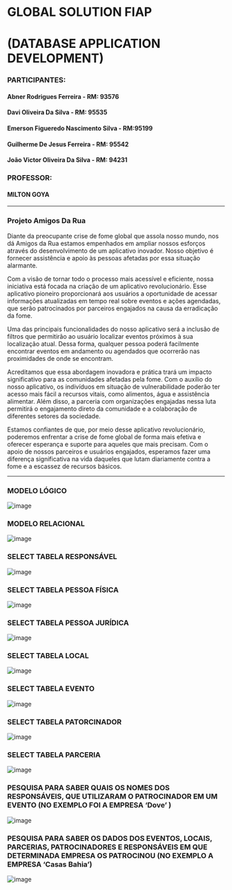 # GLOBAL SOLUTION FIAP 
# (DATABASE APPLICATION DEVELOPMENT)

### PARTICIPANTES:
#### Abner Rodrigues Ferreira - RM: 93576
#### Davi Oliveira Da Silva - RM: 95535
#### Emerson Figueredo Nascimento Silva - RM:95199
#### Guilherme De Jesus Ferreira - RM: 95542
#### João Victor Oliveira Da Silva - RM: 94231
### PROFESSOR:
#### MILTON GOYA
---
### Projeto Amigos Da Rua
Diante da preocupante crise de fome global que assola nosso mundo, nos dá Amigos da Rua estamos empenhados em ampliar nossos esforços através do desenvolvimento de um aplicativo inovador. Nosso objetivo é fornecer assistência e apoio às pessoas afetadas por essa situação alarmante.

Com a visão de tornar todo o processo mais acessível e eficiente, nossa iniciativa está focada na criação de um aplicativo revolucionário. Esse aplicativo pioneiro proporcionará aos usuários a oportunidade de acessar informações atualizadas em tempo real sobre eventos e ações agendadas, que serão patrocinados por parceiros engajados na causa da erradicação da fome.

Uma das principais funcionalidades do nosso aplicativo será a inclusão de filtros que permitirão ao usuário localizar eventos próximos à sua localização atual. Dessa forma, qualquer pessoa poderá facilmente encontrar eventos em andamento ou agendados que ocorrerão nas proximidades de onde se encontram.

Acreditamos que essa abordagem inovadora e prática trará um impacto significativo para as comunidades afetadas pela fome. Com o auxílio do nosso aplicativo, os indivíduos em situação de vulnerabilidade poderão ter acesso mais fácil a recursos vitais, como alimentos, água e assistência alimentar. Além disso, a parceria com organizações engajadas nessa luta permitirá o engajamento direto da comunidade e a colaboração de diferentes setores da sociedade.

Estamos confiantes de que, por meio desse aplicativo revolucionário, poderemos enfrentar a crise de fome global de forma mais efetiva e oferecer esperança e suporte para aqueles que mais precisam. Com o apoio de nossos parceiros e usuários engajados, esperamos fazer uma diferença significativa na vida daqueles que lutam diariamente contra a fome e a escassez de recursos básicos.

---
### MODELO LÓGICO
![image](https://github.com/emersonnfs/GlobalSolutionDataBase/assets/101301360/c206b3f6-2f3e-4269-851e-24ef07346044)

### MODELO RELACIONAL
![image](https://github.com/emersonnfs/GlobalSolutionDataBase/assets/101301360/49d5261b-4068-4208-8aeb-4cb7b83c3b6b)

### SELECT TABELA RESPONSÁVEL
![image](https://github.com/emersonnfs/GlobalSolutionDataBase/assets/101301360/d13f4452-11b3-434d-bb41-77b619957b02)

### SELECT TABELA PESSOA FÍSICA
 ![image](https://github.com/emersonnfs/GlobalSolutionDataBase/assets/101301360/41be1d59-a53b-4ba0-9d0f-9ebc6929d2ad)

### SELECT TABELA PESSOA JURÍDICA 
![image](https://github.com/emersonnfs/GlobalSolutionDataBase/assets/101301360/f84e6331-c8db-423b-9081-212dd2a64e91)

### SELECT TABELA LOCAL
 ![image](https://github.com/emersonnfs/GlobalSolutionDataBase/assets/101301360/e673d6b9-24fa-4e59-bbeb-0e6c66edbacf)

### SELECT TABELA EVENTO
 ![image](https://github.com/emersonnfs/GlobalSolutionDataBase/assets/101301360/554f8af7-dc59-408a-91f0-fbe9287a0403)

### SELECT TABELA PATORCINADOR
 ![image](https://github.com/emersonnfs/GlobalSolutionDataBase/assets/101301360/d2964098-7776-4a78-8e77-1a6cd9ee5d12)

### SELECT TABELA PARCERIA
 ![image](https://github.com/emersonnfs/GlobalSolutionDataBase/assets/101301360/15c210dc-102e-4da1-a762-40cb2def5021)

### PESQUISA PARA SABER QUAIS OS NOMES DOS RESPONSÁVEIS, QUE UTILIZARAM O PATROCINADOR EM UM EVENTO (NO EXEMPLO FOI A EMPRESA ‘Dove’ ) 
![image](https://github.com/emersonnfs/GlobalSolutionDataBase/assets/101301360/dbc3fa54-4983-46b0-8839-688b8b03f1f2)

### PESQUISA PARA SABER OS DADOS DOS EVENTOS, LOCAIS, PARCERIAS, PATROCINADORES E RESPONSÁVEIS EM QUE DETERMINADA EMPRESA OS PATROCINOU (NO EXEMPLO A EMPRESA ‘Casas Bahia’)
![image](https://github.com/emersonnfs/GlobalSolutionDataBase/assets/101301360/9b627110-8c45-4505-8894-466ad90e75b1)
 

